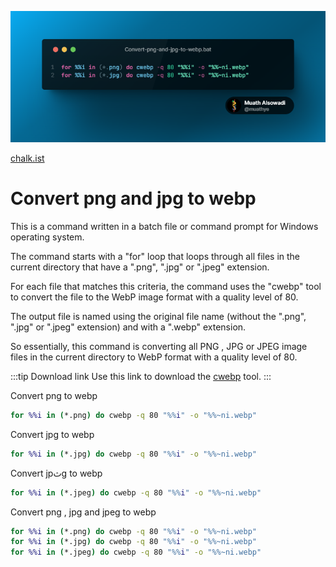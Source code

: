 ![An image](/snippets/2023-05-21/convert-png-and-jpg-to-webp.png)

[chalk.ist](https://chalk.ist)

# Convert png and jpg to webp

This is a command written in a batch file or command prompt for Windows operating system.

The command starts with a "for" loop that loops through all files in the current directory that have a ".png", ".jpg" or ".jpeg" extension.

For each file that matches this criteria, the command uses the "cwebp" tool to convert the file to the WebP image format with a quality level of 80.

The output file is named using the original file name (without the ".png", ".jpg" or ".jpeg" extension) and with a ".webp" extension.

So essentially, this command is converting all PNG , JPG or JPEG image files in the current directory to WebP format with a quality level of 80.

:::tip Download link
Use this link to download the [cwebp](https://developers.google.com/speed/webp/docs/precompiled) tool.
:::

Convert png to webp
```bat
for %%i in (*.png) do cwebp -q 80 "%%i" -o "%%~ni.webp"
```

Convert jpg to webp
```bat
for %%i in (*.jpg) do cwebp -q 80 "%%i" -o "%%~ni.webp"
```

Convert jpثg to webp
```bat
for %%i in (*.jpeg) do cwebp -q 80 "%%i" -o "%%~ni.webp"
```

Convert png , jpg and jpeg to webp
```bat
for %%i in (*.png) do cwebp -q 80 "%%i" -o "%%~ni.webp"
for %%i in (*.jpg) do cwebp -q 80 "%%i" -o "%%~ni.webp"
for %%i in (*.jpeg) do cwebp -q 80 "%%i" -o "%%~ni.webp"
```
